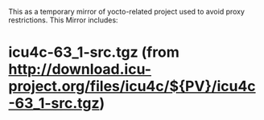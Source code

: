 This as a temporary mirror of yocto-related project used to avoid proxy restrictions.
This Mirror includes:
# icu4c-63_1-src.tgz (from http://download.icu-project.org/files/icu4c/${PV}/icu4c-63_1-src.tgz) 
